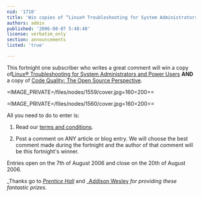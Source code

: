 ```yaml
---
nid: '1710'
title: 'Win copies of “Linux® Troubleshooting for System Administrators and Power Users” and “Code Quality: The Open Source Perspective”'
authors: admin
published: '2006-08-07 5:48:40'
license: verbatim_only
section: announcements
listed: 'true'

---
```

This fortnight one subscriber who writes a great comment will win a copy of[Linux® Troubleshooting for System Administrators and Power Users](http://www.freesoftwaremagazine.com/articles/book_review_linux_troubleshooting) **AND** a copy of [Code Quality: The Open Source Perspective](http://www.freesoftwaremagazine.com/articles/book_review_code_quality_os).


=IMAGE_PRIVATE=/files/nodes/1559/cover.jpg=160=200==
    
=IMAGE_PRIVATE=/files/nodes/1560/cover.jpg=160=200==


All you need to do to enter is:

1) Read our [terms and conditions](/terms_and_conditions_2).

2) Post a comment on ANY article or blog entry. We will choose the best comment made during the fortnight and the author of that comment will be this fortnight's winner.

Entries open on the 7th of August 2006 and close on the 20th of August 2006.

_Thanks go to _[Prentice Hall](http://www.phptr.com/)_ and _[Addison Wesley](http://www.awprofessional.com/) _for providing these fantastic prizes._


